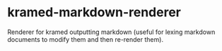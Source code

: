 # kramed-markdown-renderer
Renderer for kramed outputting markdown (useful for lexing markdown documents to modify them and then re-render them).
